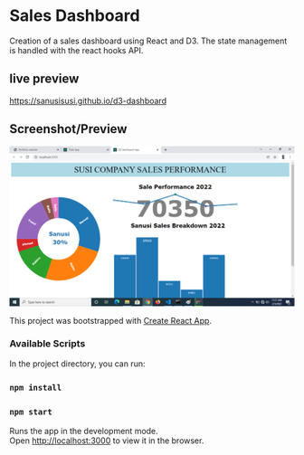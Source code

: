 # Sales Dashboard
Creation of a sales dashboard using React and D3. The state management is handled with the react hooks API.

## live preview
https://sanusisusi.github.io/d3-dashboard

## Screenshot/Preview
  ![d3-dashboard preview](https://github.com/sanusisusi/d3-dashboard/blob/main/d3-dashboard%20preview.png)

This project was bootstrapped with [Create React App](https://github.com/facebook/create-react-app).

### Available Scripts

In the project directory, you can run:
### `npm install`

### `npm start`

Runs the app in the development mode.<br>
Open [http://localhost:3000](http://localhost:3000) to view it in the browser.

